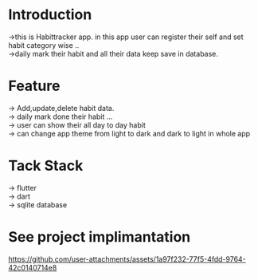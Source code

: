 # Introduction

->this is Habittracker app. in this app user can register their self and set habit category wise .. <br>
->daily mark their habit and all their data keep save  in database. 

# Feature

-> Add,update,delete habit data.<br>
-> daily mark done their habit ...<br>
-> user can show their all day to day habit <br>
-> can change app theme from light to dark and dark to light in whole app

# Tack Stack

-> flutter<br>
-> dart<br>
-> sqlite database

# See project implimantation

https://github.com/user-attachments/assets/1a97f232-77f5-4fdd-9764-42c0140714e8

